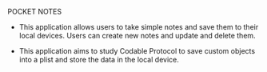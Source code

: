 POCKET NOTES

- This application allows users to take simple notes and save them to their local devices. Users can create new notes and update and delete them.

- This application aims to study Codable Protocol to save custom objects into a plist and store the data in the local device. 

